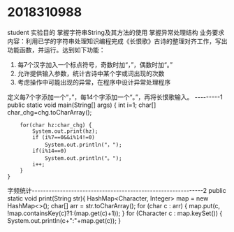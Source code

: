 # 2018310988
student
实验目的
掌握字符串String及其方法的使用
掌握异常处理结构
业务要求
内容：利用已学的字符串处理知识编程完成《长恨歌》古诗的整理对齐工作，写出功能函数，并运行。达到如下功能：

1.	每7个汉字加入一个标点符号，奇数时加“，”，偶数时加“。”
2.	允许提供输入参数，统计古诗中某个字或词出现的次数
3.	考虑操作中可能出现的异常，在程序中设计异常处理程序

定义每7个字添加一个“，”，每14个字添加一个“。”，再将长恨歌输入。 ---------1
	public static void main(String[] args) {
		int i=1;
		char[] char_chg=chg.toCharArray();
		
		for(char hz:char_chg) {
			System.out.print(hz);
			if (i%7==0&&i%14!=0)
				System.out.println("，");
			if(i%14==0)
				System.out.println("。");
			i++;
		}
	}
字频统计-------------------------------------------------------------2
    public static void print(String str){
        HashMap<Character, Integer> map = new HashMap<>();
        char[] arr = str.toCharArray();
        for (char c : arr) {
            map.put(c, !map.containsKey(c)?1:(map.get(c)+1));
        }
        for (Character c : map.keySet()) {
            System.out.println(c+":"+map.get(c));
        }
